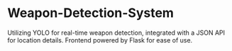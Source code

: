# Weapon-Detection-System
Utilizing YOLO for real-time weapon detection, integrated with a JSON API for location details. Frontend powered by Flask for ease of use.
